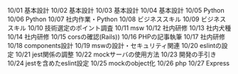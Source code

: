 10/01
基本設計
10/02
基本設計
10/03
基本設計
10/04
基本設計
10/05
Python
10/06
Python
10/07
社内作業・Python
10/08
ビジネススキル
10/09
ビジネススキル
10/10
技術選定のポイント調査
10/11
msw
10/12
社内研修
10/13
社内犬種
10/14
社内研修
10/15
corsの確認(Rails))
10/16
PHPの記事執筆
10/17
社内研修
10/18
components設計
10/19
mswの設計・セキュリティ関連
10/20
eslintの設定
10/21
jest関係の調整
10/22
mockサーバの使用方法
10/23
開発の手引き
10/24
jestを含めたeslint設定
10/25
mockのobject化
10/26
php
10/27
Express
